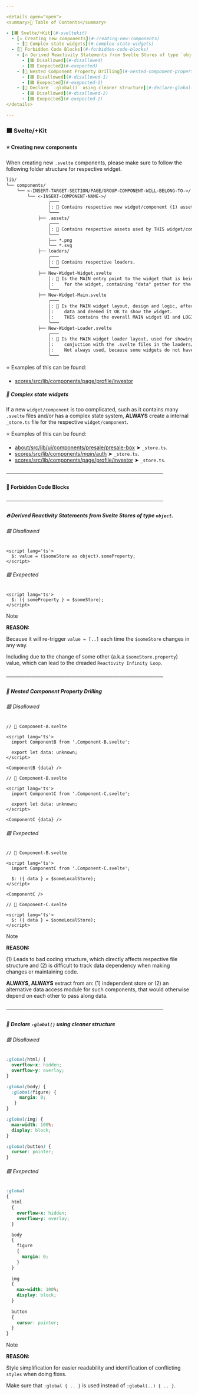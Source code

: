 ```yaml
---

<details open="open">
<summary>📑 Table of Contents</summary>

- [🟧 Svelte/+Kit](#-sveltekit)
  - [⭐️ Creating new components](#️-creating-new-components)
    - [🎡 Complex state widgets](#-complex-state-widgets)
  - [🚫 Forbidden Code Blocks](#-forbidden-code-blocks)
    - [🔥 Derived Reactivity Statements from Svelte Stores of type `object`.](#-derived-reactivity-statements-from-svelte-stores-of-type-object)
      - [🟥 Disallowed](#-disallowed)
      - [🟩 Exepected](#-exepected)
    - [💠 Nested Component Property Drilling](#-nested-component-property-drilling)
      - [🟥 Disallowed](#-disallowed-1)
      - [🟩 Exepected](#-exepected-1)
    - [🎨 Declare `:global()` using cleaner structure](#-declare-global-using-cleaner-structure)
      - [🟥 Disallowed](#-disallowed-2)
      - [🟩 Exepected](#-exepected-2)   
</details>

---
```


### 🟧 Svelte/+Kit

#### ⭐️ Creating new components

When creating new `.svelte` components, please make sure to follow the following folder structure for respective widget.

```markdown
lib/
└── components/
    └── <-INSERT-TARGET-SECTION/PAGE/GROUP-COMPONENT-WILL-BELONG-TO->/
        └── <-INSERT-COMPONENT-NAME->/
                ╭───
                │: 📝 Contains respective new widget/component (1) assets, (2) component code, (3) preloaders, etc.
                ╰───
            ├── .assets/
                ╭───
                │: 📝 Contains respective assets used by THIS widget/component.
                ╰───
                ├── *.png
                └── *.svg
            ├── loaders/
                ╭───
                │: 📝 Contains respective loaders.
                ╰───
            ├── New-Widget-Widget.svelte
                │: 📝 Is the MAIN entry point to the widget that is being created, think of it as the *handler*
                │:    for the widget, containing "data" getter for the widget, and showing loaders.
                ╰───
            ├── New-Widget-Main.svelte
                ╭───
                │: 📝 Is the MAIN widget layout, design and logic, after the parent [...]-Widget.svelte has loaded all necessary
                │:    data and deemed it OK to show the widget.
                │:    THIS contains the overall MAIN widget UI and LOGIC. As well as, necessary child components.
                ╰───
            ├── New-Widget-Loader.svelte
                ╭───
                │: 📝 Is the MAIN widget loader layout, used for showing the widget outline and it's preloading-state. Used in
                │:    conjuction with the .svelte files in the laoders/ folder, containing .svg elements within.
                │:    Not always used, because some widgets do not have a pre-loader animation, in which case, this widget/component can be ignored.
                ╰───
```

⭐️ Examples of this can be found:
- [scores/src/lib/components/page/profile/investor](https://github.com/Betarena/scores/tree/main/src/lib/components/page/profile/investor)

##### 🎡 Complex state widgets

If a new `widget/component` is too complicated, such as it contains many `.svelte` files and/or has a complex state system, **ALWAYS** create a internal `_store.ts` file for the respective `widget/component`.

⭐️ Examples of this can be found:
- [about/src/lib/ui/components/presale/presale-box](https://github.com/Betarena/betarena_about/blob/feature/public-presale/draft/1-2/src/lib/ui/components/presale/presale-box) ➤ `_store.ts`.
- [scores/src/lib/components/_main_/auth](https://github.com/Betarena/scores/tree/main/src/lib/components/_main_/auth) ➤ `_store.ts`.
- [scores/src/lib/components/page/profile/investor](https://github.com/Betarena/scores/tree/main/src/lib/components/page/profile/investor) ➤ `_store.ts`.

#### ───────────────────────────────────────────

#### 🚫 Forbidden Code Blocks

##### ───────────────────────────────────────────

##### 🔥 Derived Reactivity Statements from Svelte Stores of type `object`.

###### 🟥 Disallowed

```svelte
<script lang='ts'>
  $: value = ($someStore as object).someProperty;
</script>
```

###### 🟩 Exepected

```svelte
<script lang='ts'>
  $: ({ someProperty } = $someStore);
</script>
```

> [!NOTE]
> **REASON:**
> 
> Because it will re-trigger `value = [..]` each time the `$someStore` changes in any way.
> 
> Including due to the change of some other (a.k.a `$someStore.property`) value, which can lead to the dreaded `Reactivity Infinity Loop`.

##### ───────────────────────────────────────────

##### 💠 Nested Component Property Drilling

###### 🟥 Disallowed

```svelte
// 📝 Component-A.svelte

<script lang='ts'>
  import ComponentB from '.Component-B.svelte';

  export let data: unknown;
</script>

<ComponentB {data} />
```

```svelte
// 📝 Component-B.svelte

<script lang='ts'>
  import ComponentC from '.Component-C.svelte';

  export let data: unknown;
</script>

<ComponentC {data} />
```

###### 🟩 Exepected

```svelte
// 📝 Component-B.svelte

<script lang='ts'>
  import ComponentC from '.Component-C.svelte';

  $: ({ data } = $someLocalStore);
</script>

<ComponentC />
```

```svelte
// 📝 Component-C.svelte

<script lang='ts'>
  $: ({ data } = $someLocalStore);
</script>
```

> [!NOTE]
> **REASON:**
>
> (1) Leads to bad coding structure, which directly affects respective file structure and (2) is difficult to track data dependency when making changes or maintaining code.
>
> **ALWAYS, ALWAYS** extract from an: (1) independent store or (2) an alternative data access module for such components, that would otherwise depend on each other to pass along data.

##### ───────────────────────────────────────────

##### 🎨 Declare `:global()` using cleaner structure

###### 🟥 Disallowed

```scss
:global(html) {
  overflow-x: hidden;
  overflow-y: overlay;
}

:global(body) {
  :global(figure) {
     margin: 0;
   }
}

:global(img) {
  max-width: 100%;
  display: block;
}

:global(button) {
  cursor: pointer;
}
```

###### 🟩 Exepected

```scss
:global
{
  html
  {
    overflow-x: hidden;
    overflow-y: overlay;
  }

  body
  {
    figure
    {
      margin: 0;
    }
  }
  
  img
  {
    max-width: 100%;
    display: block;
  }
  
  button
  {
    cursor: pointer;
  }
}
```

> [!NOTE]
> **REASON:**
>
> Style simplification for easier readability and identification of conflicting `styles` when doing fixes.
>
> Make sure that `:global { .. }` is used instead of `:global(..) { .. }`.
